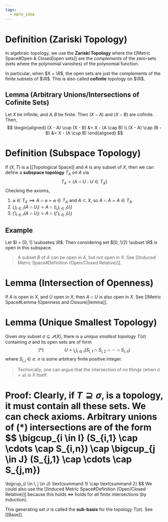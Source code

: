 ```yaml
---
tags:
  - MATH_190A
---
```

# Definition (Zariski Topology)
In algebraic topology, we use the **Zariski Topology** where the [[Metric Space#Open & Closed|open sets]] are the *complements* of the zero-sets (sets where the polynomial vanishes) of the polynomial function. 

In particular, when $X = \R$, the open sets are just the complements of the finite subsets of $\R$. This is also called **cofinite** topology on $\R$. 

## Lemma (Arbitrary Unions/Intersections of Cofinite Sets)
Let $X$ be infinite, and $A, B$ be finite. Then $(X - A)$ and $(X - B)$ are cofinite. Then, 
$$
\begin{aligned}
(X - A) \cup (X - B) &= X - (A \cap B) \\
(X - A) \cap (B - B) &= X - (A \cup B)
\end{aligned}
$$

# Definition (Subspace Topology)
If $(X, T)$ is a [[Topological Space]] and $A$ is any subset of $X$, then we can define a **subspace topology** $T_{A}$ on $A$ via 
$$
T_{A} =  \{ A \cap U : U \in T_{X} \}
$$
Checking the axioms,
1. $\varnothing \in T_{X} \implies A \cap \varnothing = \varnothing \in T_{A}$ and $A \subset X$, so $A \cap A = A \in T_{A}$. 
2. $\bigcup_{i \in I} (A \cap U_{i}) =  A \cap \left( \bigcup_{i \in I} U_{i} \right)$
3. $\bigcap_{i \in I} (A \cap U_{i}) = A \cap \left( \bigcap_{i \in I} U_{i} \right)$

## Example
Let $I = [0, 1] \subseteq \R$. Then considering set $[0, 1/2) \subset \R$ is open in this subspace. 
> A subset $B$ of $A$ can be open in $A$, but not open in $X$. See [[Induced Metric Space#Definition (Open/Closed Relative)]]. 

# Lemma (Intersection of Openness)
If $A$ is open in $X$, and $U$ open in $X$, then $A \cap U$ is also open in $X$. See [[Metric Space#Lemma (Openness and Closure)|lemma]].

# Lemma (Unique Smallest Topology)
Given *any* subset $\sigma \subseteq \mathcal{P}(X)$, there is a *unique smallest topology* $T(\sigma)$ containing $\sigma$ and its open sets are of form
$$
(*) \quad\quad\quad\quad
U = \bigcup_{i \in I} (S_{i,1} \cap S_{i,2} \cap \cdots \cap S_{i,n})
$$
where $S_{i,j} \in \sigma$. $n$ is some arbitrary finite positive integer.
> Technically, one can argue that the intersection of no things (when $\sigma = \varnothing$) is $X$ itself. 

Proof: 
Clearly, if $T \supseteq \sigma$, is a topology, it must contain all these sets. We can check axioms. Arbitrary unions of $(*)$ intersections are of the form 
$$
\bigcup_{i \in I} (S_{i,1} \cap \cdots \cap S_{i,n})
\cap 
\bigcup_{j \in J} (S_{j,1} \cap \cdots \cap S_{j,m})
=
\bigcup_{i \in I, j \in J} \text{summand 1} \cap \text{summand 2}
$$
We could also use the [[Induced Metric Space#Definition (Open/Closed Relative)]] because this holds $\iff$ holds for all finite intersections (by induction). 

This generating set $\sigma$ is called the **sub-basis** for the topology $T(\sigma)$. See [[Base]]. 